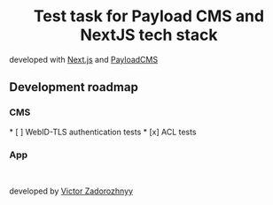 <h1 align="center">Test task for Payload CMS and NextJS tech stack</h1>

developed with [Next.js](https://nextjs.org/) and [PayloadCMS](https://payloadcms.com/)

<h2 align="left">Development roadmap</h2>
<h3 align="left">CMS</h3>
 * [ ] WebID-TLS authentication tests
 * [x] ACL tests
<h3 align="left">App</h3>

</br>

developed by [Victor Zadorozhnyy](https://github.com/Antibioticvz)
